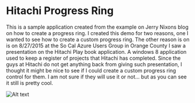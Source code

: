 

Hitachi Progress Ring
================

This is a sample application created from the example on Jerry Nixons blog on how to create a progress ring. I created this demo for two reasons, one I wanted to see how to create a custom progress ring. The other reason is on is on 8/27/2015 at the So Cal Azure Users Group in Orange County I saw a presentation on the Hitachi Play book application. A windows 8 application used to keep a register of projects that Hitachi has completed. Since the guys at Hitachi do not get anything back from giving such presentation, I thought it might be nice to see if I could create a custom progress ring control for them. I am not sure if they will use it or not... but as you can see it still is pretty cool.


![Alt text](https://raw.github.com/StuartSmith/HitachiProgressRing/master/HitachiProgress.gif "Hitachi Progress Ring Example") 
